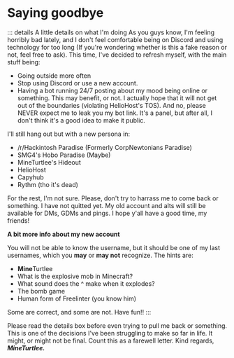 # Saying goodbye

::: details A little details on what I'm doing
As you guys know, I'm feeling horribly bad lately, and I don't feel comfortable being on Discord and using technology for too long (If you're wondering whether is this a fake reason or not, feel free to ask). This time, I've decided to refresh myself, with the main stuff being:

* Going outside more often
* Stop using Discord or use a new account.
* Having a bot running 24/7 posting about my mood being online or something. This may benefit, or not. I actually hope that it will not get out of the boundaries (violating HelioHost's TOS). And no, please NEVER expect me to leak you my bot link. It's a panel, but after all, I don't think it's a good idea to make it public.

I'll still hang out but with a new persona in:

* /r/Hackintosh Paradise (Formerly CorpNewtonians Paradise)
* SMG4's Hobo Paradise (Maybe)
* MineTurtlee's Hideout
* HelioHost
* Capyhub
* Rythm (tho it's dead)

For the rest, I'm not sure.
Please, don't try to harrass me to come back or something. I have not quitted yet.
My old account and alts will still be available for DMs, GDMs and pings.
I hope y'all have a good time, my friends!

**A bit more info about my new account**

You will not be able to know the username, but it should be one of my last usernames, which you **may** or **may not** recognize.
The hints are:

* **Mine**Turtlee
* What is the explosive mob in Minecraft?
* What sound does the ^ make when it explodes?
* The bomb game
* Human form of Freelinter (you know him)

Some are correct, and some are not. Have fun!!
:::

Please read the details box before even trying to pull me back or something. This is one of the decisions I've been struggling to make so far in life. It might, or might not be final.
Count this as a farewell letter.
Kind regards,
***MineTurtlee.***
